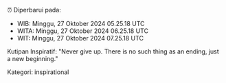 ⏰ Diperbarui pada:
- WIB: Minggu, 27 Oktober 2024 05.25.18 UTC
- WITA: Minggu, 27 Oktober 2024 06.25.18 UTC
- WIT: Minggu, 27 Oktober 2024 07.25.18 UTC

Kutipan Inspiratif:
"Never give up. There is no such thing as an ending, just a new beginning."


Kategori: inspirational

